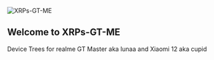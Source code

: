 ![XRPs-GT-ME](https://github.com/user-attachments/assets/ab3bed7b-c291-4a54-98dd-5bc06834caee)


## Welcome to XRPs-GT-ME
Device Trees for realme GT Master aka lunaa and Xiaomi 12 aka cupid
